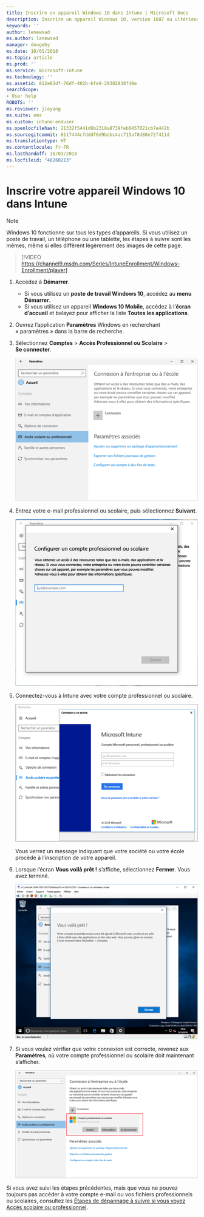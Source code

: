 ```yaml
---
title: Inscrire un appareil Windows 10 dans Intune | Microsoft Docs
description: Inscrire un appareil Windows 10, version 1607 ou ultérieure, dans Intune
keywords: ''
author: lenewsad
ms.author: lanewsad
manager: dougeby
ms.date: 10/01/2018
ms.topic: article
ms.prod: ''
ms.service: microsoft-intune
ms.technology: ''
ms.assetid: 812e82df-76df-402b-bfe9-29302838f40e
searchScope:
- User help
ROBOTS: ''
ms.reviewer: jieyang
ms.suite: ems
ms.custom: intune-enduser
ms.openlocfilehash: 21332f5441d6b2318a8739feb0457021cb7e442b
ms.sourcegitcommit: 8117444cfdddf6d9bdbc4ac715af8d88e72f411d
ms.translationtype: HT
ms.contentlocale: fr-FR
ms.lasthandoff: 10/03/2018
ms.locfileid: "48260213"
---
```

# <a name="enroll-your-windows-10-device-in-intune"></a>Inscrire votre appareil Windows 10 dans Intune

> [!NOTE]
> Windows 10 fonctionne sur tous les types d’appareils. Si vous utilisez un poste de travail, un téléphone ou une tablette, les étapes à suivre sont les mêmes, même si elles diffèrent légèrement des images de cette page.

> [!VIDEO https://channel9.msdn.com/Series/IntuneEnrollment/Windows-Enrollment/player]

1. Accédez à **Démarrer**.

   - Si vous utilisez un **poste de travail Windows 10**, accédez au **menu Démarrer**.
   - Si vous utilisez un appareil **Windows 10 Mobile**, accédez à l’**écran d’accueil** et balayez pour afficher la liste **Toutes les applications**.

2. Ouvrez l’application **Paramètres** Windows en recherchant « paramètres » dans la barre de recherche.

3. Sélectionnez **Comptes** > **Accès Professionnel ou Scolaire** > **Se connecter**.

    ![Sélectionner le compte Accès Professionnel ou Scolaire](./media/w10-enroll-rs1-connect-to-work-or-school.png)

4. Entrez votre e-mail professionnel ou scolaire, puis sélectionnez **Suivant**.

   ![Entrer votre compte professionnel ou scolaire](./media/w10-enroll-rs1-set-up-work-or-school-account.png)

5. Connectez-vous à Intune avec votre compte professionnel ou scolaire.

    ![Ajouter un compte professionnel ou scolaire](./media/w10-enroll-rs1-enter-your-credentials.png)

    Vous verrez un message indiquant que votre société ou votre école procède à l’inscription de votre appareil.

6. Lorsque l’écran **Vous voilà prêt !** s’affiche, sélectionnez **Fermer**. Vous avez terminé.

   ![Sélectionner Fermer dans l’écran « Vous voilà prêt ! »](./media/w10-enroll-rs1-youre-all-set.png)

7. Si vous voulez vérifier que votre connexion est correcte, revenez aux **Paramètres**, où votre compte professionnel ou scolaire doit maintenant s’afficher.

    ![Valider que la connexion a été correctement configurée](./media/w10-enroll-rs1-validate-successful-enrollment.png)

Si vous avez suivi les étapes précédentes, mais que vous ne pouvez toujours pas accéder à votre compte e-mail ou vos fichiers professionnels ou scolaires, consultez les [Étapes de dépannage à suivre si vous voyez Accès scolaire ou professionnel](troubleshoot-your-windows-10-device-windows.md#troubleshooting-steps-to-follow-if-you-see-access-work-or-school).
